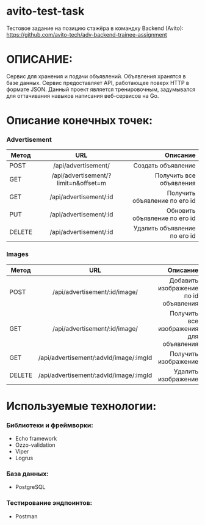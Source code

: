 # avito-test-task
Тестовое задание на позицию стажёра в командку Backend (Avito): https://github.com/avito-tech/adv-backend-trainee-assignment

# ОПИСАНИЕ:
Cервис для хранения и подачи объявлений. Объявления хранятся в базе данных. Сервис предоставляет API, работающее поверх HTTP в формате JSON.
Данный проект является тренировочным, задумывался для оттачивания навыков написания веб-сервисов на Go.

# Описание конечных точек:

### Advertisement
| Метод         | URL                 |Описание|
| ------------- |:-------------------------------------:| -------------------------------: |
| POST          |/api/advertisement/                    |Создать объявление                |
| GET           |/api/advertisement/?limit=n&offset=m   |Получить все объявления           |
| GET           |/api/advertisement/:id                 |Получить объявление по его id     |
| PUT           |/api/advertisement/:id                 |Обновить объявление по его id     |
| DELETE        |/api/advertisement/:id                 |Удалить объявление по его id      |

### Images
| Метод         | URL                 |Описание|
| ------------- |:-------------------------------------:| -------------------------------------: |
| POST          |/api/advertisement/:id/image/          |Добавить изображение по id объявления   |
| GET           |/api/advertisement/:id/image/          |Получить все изображения для объявления |
| GET           |/api/advertisement/:advId/image/:imgId |Получить изображение                    |
| DELETE        |/api/advertisement/:advId/image/:imgId |Удалить изображение                     |

# Используемые технологии:
### Библиотеки и фреймворки:
- Echo framework
- Ozzo-validation 
- Viper
- Logrus

### База данных:
- PostgreSQL

### Тестирование эндпоинтов:
- Postman
